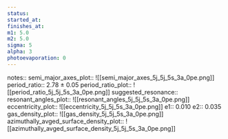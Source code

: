 ```yaml
---
status:
started_at:
finishes_at:
m1: 5.0
m2: 5.0
sigma: 5
alpha: 3
photoevaporation: 0
---
```


notes::
semi_major_axes_plot:: ![[semi_major_axes_5j_5j_5s_3a_0pe.png]]
period_ratio:: 2.78 ± 0.05
period_ratio_plot:: ![[period_ratio_5j_5j_5s_3a_0pe.png]]
suggested_resonance:: 
resonant_angles_plot:: ![[resonant_angles_5j_5j_5s_3a_0pe.png]]
eccentricity_plot:: ![[eccentricity_5j_5j_5s_3a_0pe.png]]
e1:: 0.010
e2:: 0.035
gas_density_plot:: ![[gas_density_5j_5j_5s_3a_0pe.png]]
azimuthally_avged_surface_density_plot:: ![[azimuthally_avged_surface_density_5j_5j_5s_3a_0pe.png]]
